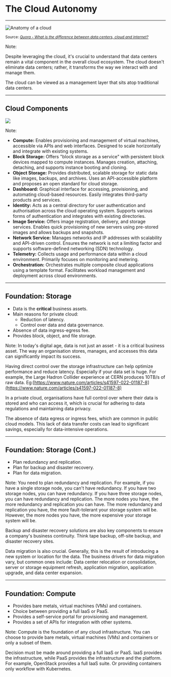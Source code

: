 # The Cloud Autonomy

---

![Anatomy of a cloud](https://qph.cf2.quoracdn.net/main-qimg-4b471940b270a18fd534e624f852e852)

<small>Source: [_Quora - What is the difference between data centers, cloud and internet?_](https://www.quora.com/What-is-the-difference-between-data-centers-cloud-and-internet)</small>

Note:

Despite leveraging the cloud, it's crucial to understand that data centers remain a vital component in the overall cloud ecosystem. The cloud doesn't eliminate data centers; rather, it transforms the way we interact with and manage them.

The cloud can be viewed as a management layer that sits atop traditional data centers.

---
## Cloud Components

![](http://netapp.github.io/openstack-deploy-ops-guide/mitaka/content/figures/1/a/images/OpenStack%20Architecture.png)

Note:

- **Compute:** Enables provisioning and management of virtual machines, accessible via APIs and web interfaces. Designed to scale horizontally and integrate with existing systems.
- **Block Storage:** Offers "block storage as a service" with persistent block devices mapped to compute instances. Manages creation, attaching, detaching, and supports instance booting and cloning.
- **Object Storage:** Provides distributed, scalable storage for static data like images, backups, and archives. Uses an API-accessible platform and proposes an open standard for cloud storage.
- **Dashboard:** Graphical interface for accessing, provisioning, and automating cloud-based resources. Easily integrates third-party products and services.
- **Identity:** Acts as a central directory for user authentication and authorisation across the cloud operating system. Supports various forms of authentication and integrates with existing directories.
- **Image Service:** Offers image registration, delivery, and storage services. Enables quick provisioning of new servers using pre-stored images and allows backups and snapshots.
- **Network Service:** Manages networks and IP addresses with scalability and API-driven control. Ensures the network is not a limiting factor and supports software-defined networking (SDN) technology.
- **Telemetry:** Collects usage and performance data within a cloud environment. Primarily focuses on monitoring and metering.
- **Orchestration:** Orchestrates multiple composite cloud applications using a template format. Facilitates workload management and deployment across cloud environments.

---

## Foundation: Storage

- Data is the **critical** business assets.
- Main reasons for private cloud:
  - Reduction of latency.
  - Control over data and data governance.
- Absence of data ingress-egress fee.
- Provides block, object, and file storage.

Note:
In today's digital age, data is not just an asset - it is a critical business asset. The way an organisation stores, manages, and accesses this data can significantly impact its success.

Having direct control over the storage infrastructure can help optimize performance and reduce latency. Especially if your data set is huge. For example, the Large Hadron Collider experience at CERN produces 10TB/s of raw data. Eg:[https://www.nature.com/articles/s41597-022-01187-8](https://www.nature.com/articles/s41597-022-01187-8)

In a private cloud, organisations have full control over where their data is stored and who can access it, which is crucial for adhering to data regulations and maintaining data privacy.

The absence of data egress or ingress fees, which are common in public cloud models. This lack of data transfer costs can lead to significant savings, especially for data-intensive operations.

---

## Foundation: Storage (Cont.)

- Plan redundancy and replication.
- Plan for backup and disaster recovery.
- Plan for data migration.

Note:
You need to plan redundancy and replication. For example, if you have a single storage node, you can't have redundancy. If you have two storage nodes, you can have redundancy. If you have three storage nodes, you can have redundancy and replication. The more nodes you have, the more redundancy and replication you can have. The more redundancy and replication you have, the more fault-tolerant your storage system will be. However, the more nodes you have, the more expensive your storage system will be.

Backup and disaster recovery solutions are also key components to ensure a company's business continuity. Think tape backup, off-site backup, and disaster recovery sites.

Data migration is also crucial. Generally, this is the result of introducing a new system or location for the data. The business drivers for data migration vary, but common ones include: Data center relocation or consolidation, server or storage equipment refresh, application migration, application upgrade, and data center expansion.

---

## Foundation: Compute

- Provides bare metals, virtual machines (VMs) and containers.
- Choice between providing a full IaaS or PaaS.
- Provides a self-service portal for provisioning and management.
- Provides a set of APIs for integration with other systems.

Note:
Compute is the foundation of any cloud infrastructure. You can choose to provide bare metals, virtual machines (VMs) and containers or only a subset of them.

Decision must be made around providing a full IaaS or PaaS. IaaS provides the infrastructure, while PaaS provides the infrastructure and the platform. For example, OpenStack provides a full IaaS suite. Or providing containers only workflow with Kubernetes.
